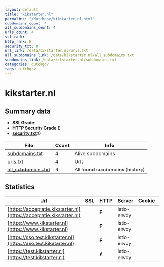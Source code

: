 ```yaml
---
layout: default
title: "kikstarter.nl"
permalink: "/dutchgov/kikstarter.nl.html"
subdomains_count: 4
all_subdomains_count: 4
urls_count: 4
ssl_rank: 
http_rank: E
security_txt: 0
url_link: /data/kikstarter.nl/urls.txt
all_subdomains_link: /data/kikstarter.nl/all_subdomains.txt
subdomains_link: /data/kikstarter.nl/subdomains.txt
categories: dutchgov
tags: dutchgov
---
```



# kikstarter.nl
## Summary data


 - **SSL Grade**:
 - **HTTP Security Grade**:E
 - **[security.txt](https://www.digitaleoverheid.nl/nieuws/standaard-security-txt-nu-verplicht-voor-overheid/)**:0


| File       | Count | Info |
|------------|-------|------|
|[subdomains.txt](/DutchGovScope/data/kikstarter.nl/subdomains.txt)|4|Alive subdomains|
|[urls.txt](/DutchGovScope/data/kikstarter.nl/urls.txt)|4|Urls|
|[all_subdomains.txt](/DutchGovScope/data/kikstarter.nl/all_subdomains.txt)|4|All found subdomains (history)|


## Statistics


| Url | SSL | HTTP | Server | Cookie | HSTS | CORS | CTO | CSP | XFO | XXP | RP |FP| Tech |Title |
|--------|-------|-------|------|------|------|------|------|------|------|------|------|------|------|------|
|[https://acceptatie.kikstarter.nl](https://acceptatie.kikstarter.nl)| | **F**|istio-envoy| | | | | | | | :white_check_mark: | |Envoy HSTS||
|[https://www.kikstarter.nl](https://www.kikstarter.nl)| | **F**|istio-envoy| | | | | | | | :white_check_mark: | |HSTS||
|[https://sso.test.kikstarter.nl](https://sso.test.kikstarter.nl)| | **F**|istio-envoy| | | | | | | | :white_check_mark: | |||
|[https://test.kikstarter.nl](https://test.kikstarter.nl)| | **A**|istio-envoy| |:white_check_mark: | | | | :white_check_mark: | :white_check_mark: | :white_check_mark: | |Envoy HSTS|KIK-Starter|

